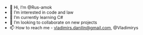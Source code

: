 - 👋 Hi, I’m @Rus-amok
- 👀 I’m interested in code and law
- 🌱 I’m currently learning C#
- 💞️ I’m looking to collaborate on new projects
- 📫 How to reach me - vladimirs.danilin@gmail.com, @Vladimirys

<!---
Rus-amok/Rus-amok is a ✨ special ✨ repository because its `README.md` (this file) appears on your GitHub profile.
You can click the Preview link to take a look at your changes.
--->
